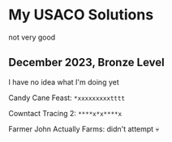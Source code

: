 # My USACO Solutions
not very good
## December 2023, Bronze Level
I have no idea what I'm doing yet

Candy Cane Feast: `*xxxxxxxxxtttt`

Cowntact Tracing 2: `****x*x****x`

Farmer John Actually Farms: didn't attempt 💀
